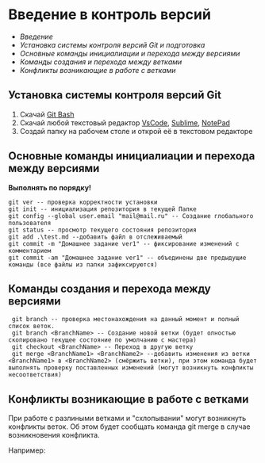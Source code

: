 # **Введение в контроль версий**

* *Введение*
* *Установка системы контроля версий Git и подготовка*
* *Основные команды инициалиации и перехода между версиями*
* *Команды создания и перехода между ветками*
* *Конфликты возникающие в работе с ветками*



## Установка системы контроля версий Git

1. Скачай [Git Bash](https://git-scm.com/download/win)
2. Скачай любой текстовый редактор [VsCode](), [Sublime](https://www.sublimetext.com/3), [NotePad](https://notepad-plus-plus.org/) 
3. Создай папку на рабочем столе и открой её в текстовом редакторе

## Основные команды инициалиации и перехода между версиями
**Выполнять по порядку!**

 ```
 git ver -- проверка корректности установки
 git init -- инициализация репозитория в текущей Папке
 git config --global user.email "mail@mail.ru" -- Создание глобального пользователя 
 git status -- просмотр текущего состояния репозитория
 git add .\test.md --добавить файл в отслеживаемый
 git commit -m "Домашнее задание ver1" -- фиксирование изменений с комментарием
 git commit -am "Домашнее задание ver1" -- объединены две предыдущие команды (все файлы из папки зафиксируются)
 ```

## Команды создания и перехода между версиями
```
 git branch -- проверка местонахождения на данный момент и полный список веток.
 git branch <BranchName> -- Создание новой ветки (будет олностью скопировано текущее состояние по умолчанию с мастера)
 git checkout <BranchName> -- Переход в другую ветку 
 git merge <BranchName1> <BranchName2> --добавить изменения из ветки <BranchName1> в <BranchName2> (смёржить ветки), при этом команда будет выполнять проверку поставленных изменений (могут возникнуть конфликты несоответствия)
 ```

 ## Конфликты возникающие в работе с ветками
При работе с разлиными ветками и "схлопывании" могут возникнуть конфликты веток. Об этом будет сообщать команда git merge в случае возникновения конфликта.

Например:


